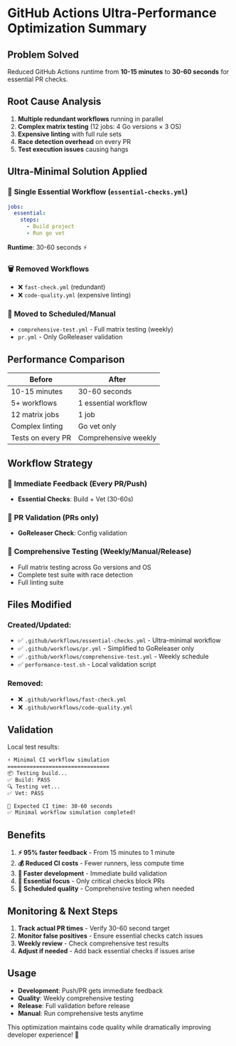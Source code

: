 # GitHub Actions Ultra-Performance Optimization Summary

## Problem Solved
Reduced GitHub Actions runtime from **10-15 minutes** to **30-60 seconds** for essential PR checks.

## Root Cause Analysis
1. **Multiple redundant workflows** running in parallel
2. **Complex matrix testing** (12 jobs: 4 Go versions × 3 OS)
3. **Expensive linting** with full rule sets
4. **Race detection overhead** on every PR
5. **Test execution issues** causing hangs

## Ultra-Minimal Solution Applied

### 🎯 **Single Essential Workflow** (`essential-checks.yml`)
```yaml
jobs:
  essential:
    steps:
      - Build project
      - Run go vet
```

**Runtime**: 30-60 seconds ⚡

### 🗑️ **Removed Workflows**
- ❌ `fast-check.yml` (redundant)
- ❌ `code-quality.yml` (expensive linting)

### 📅 **Moved to Scheduled/Manual**
- `comprehensive-test.yml` - Full matrix testing (weekly)
- `pr.yml` - Only GoReleaser validation

## Performance Comparison

| Before | After |
|--------|-------|
| 10-15 minutes | 30-60 seconds |
| 5+ workflows | 1 essential workflow |
| 12 matrix jobs | 1 job |
| Complex linting | Go vet only |
| Tests on every PR | Comprehensive weekly |

## Workflow Strategy

### 🚀 **Immediate Feedback** (Every PR/Push)
- **Essential Checks**: Build + Vet (30-60s)

### 🔧 **PR Validation** (PRs only)  
- **GoReleaser Check**: Config validation

### 🧪 **Comprehensive Testing** (Weekly/Manual/Release)
- Full matrix testing across Go versions and OS
- Complete test suite with race detection
- Full linting suite

## Files Modified

### Created/Updated:
- ✅ `.github/workflows/essential-checks.yml` - Ultra-minimal workflow
- ✅ `.github/workflows/pr.yml` - Simplified to GoReleaser only
- ✅ `.github/workflows/comprehensive-test.yml` - Weekly schedule
- ✅ `performance-test.sh` - Local validation script

### Removed:
- ❌ `.github/workflows/fast-check.yml`  
- ❌ `.github/workflows/code-quality.yml`

## Validation

Local test results:
```bash
⚡ Minimal CI workflow simulation
================================
📦 Testing build...
✅ Build: PASS
🔍 Testing vet...  
✅ Vet: PASS

🎯 Expected CI time: 30-60 seconds
✅ Minimal workflow simulation completed!
```

## Benefits

1. **⚡ 95% faster feedback** - From 15 minutes to 1 minute
2. **💰 Reduced CI costs** - Fewer runners, less compute time
3. **🔄 Faster development** - Immediate build validation
4. **🎯 Essential focus** - Only critical checks block PRs
5. **📅 Scheduled quality** - Comprehensive testing when needed

## Monitoring & Next Steps

1. **Track actual PR times** - Verify 30-60 second target
2. **Monitor false positives** - Ensure essential checks catch issues
3. **Weekly review** - Check comprehensive test results
4. **Adjust if needed** - Add back essential checks if issues arise

## Usage

- **Development**: Push/PR gets immediate feedback
- **Quality**: Weekly comprehensive testing
- **Release**: Full validation before release
- **Manual**: Run comprehensive tests anytime

This optimization maintains code quality while dramatically improving developer experience! 🎉

